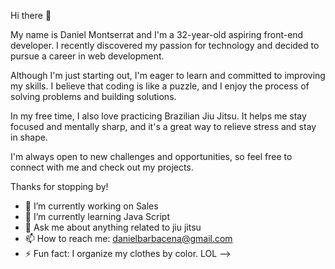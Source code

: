 Hi there 👋

My name is Daniel Montserrat and I'm a 32-year-old aspiring front-end developer. I recently discovered my passion for technology and decided to pursue a career in web development.

Although I'm just starting out, I'm eager to learn and committed to improving my skills. I believe that coding is like a puzzle, and I enjoy the process of solving problems and building solutions.

In my free time, I also love practicing Brazilian Jiu Jitsu. It helps me stay focused and mentally sharp, and it's a great way to relieve stress and stay in shape.

I'm always open to new challenges and opportunities, so feel free to connect with me and check out my projects. 

Thanks for stopping by!

- 🔭 I’m currently working on Sales
- 🌱 I’m currently learning Java Script
- 💬 Ask me about anything related to jiu jitsu 
- 📫 How to reach me: danielbarbacena@gmail.com
- ⚡ Fun fact: I organize my clothes by color. LOL
-->
